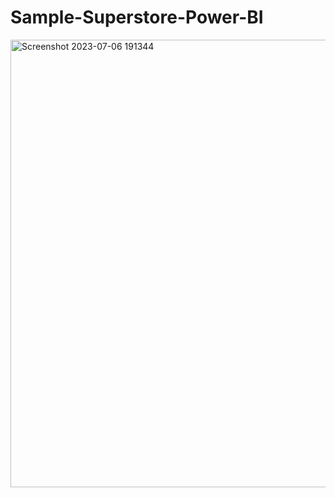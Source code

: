 # Sample-Superstore-Power-BI
<img width="716" alt="Screenshot 2023-07-06 191344" src="https://github.com/PayalNandre/Sample-Superstore-Power-BI/assets/123804088/bbcbd88f-eda0-4ad9-8f45-5c63b1e87f38">
